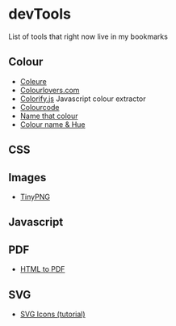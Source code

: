 # devTools
List of tools that right now live in my bookmarks


## Colour

- [Coleure](https://www.coleure.com)
- [Colourlovers.com](http://www.colourlovers.com)
- [Colorify.js](http://colorify.rocks) Javascript colour extractor
- [Colourcode](http://www.colourco.de)
- [Name that colour](http://chir.ag/projects/name-that-color)
- [Colour name & Hue](http://www.color-blindness.com/color-name-hue)


## CSS

## Images

- [TinyPNG](https://tinypng.com)

## Javascript

## PDF

- [HTML to PDF](http://www.athenapdf.com)

## SVG

- [SVG Icons (tutorial)](http://fvsch.com/code/svg-icons/how-to)
